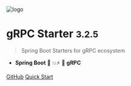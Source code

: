 ![logo](assets/images/logo.png)

# gRPC Starter <small>3.2.5</small>

> Spring Boot Starters for gRPC ecosystem

- **Spring Boot** 🤜 💥⚡ 🤛 **gRPC**

[GitHub](https://github.com/DanielLiu1123/grpc-starter)
[Quick Start](zh-cn/guide/quickstart.md)
